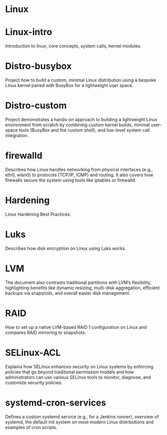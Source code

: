 # Linux

# Linux-intro
 Introduction to linux, core concepts, system calls, kernel modules.

# Distro-busybox
 Project how to build a custom, minimal Linux distribution using a bespoke Linux kernel paired with BusyBox for a lightweight user space.

# Distro-custom
 Project demonstrates a hands-on approach to building a lightweight Linux environment from scratch by combining custom kernel builds, minimal user-space tools (BusyBox and the custom shell), and low-level system call integration.

# firewalld
 Describes how Linux handles networking from physical interfaces (e.g., eth0, wlan0) to protocols (TCP/IP, ICMP) and routing. It also covers how firewalls secure the system using tools like iptables or firewalld.

# Hardening
 Linux Hardening Best Practices:

# Luks
 Describes how disk encryption on Linux using Luks works.

# LVM
 The document also contrasts traditional partitions with LVM’s flexibility, highlighting benefits like dynamic resizing, multi-disk aggregation, efficient backups via snapshots, and overall easier disk management.

# RAID
 How to set up a native LVM-based RAID 1 configuration on Linux and compares RAID mirroring to snapshots.

# SELinux-ACL
 Explains how SELinux enhances security on Linux systems by enforcing policies that go beyond traditional permission models and how administrators can use various SELinux tools to monitor, diagnose, and customize security policies.

# systemd-cron-services
 Defines a custom systemd service (e.g., for a Jenkins runner), overview of systemd, the default init system on most modern Linux distributions and examples of cron scripts.
 